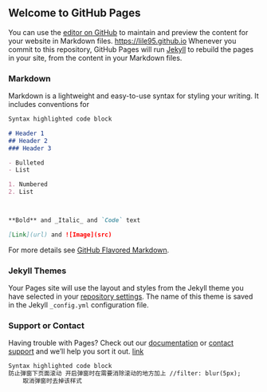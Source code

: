## Welcome to GitHub Pages

You can use the [editor on GitHub](https://github.com/lile95/lile95.github.io/edit/master/README.md) to maintain and preview the content for your website in Markdown files.
https://lile95.github.io
Whenever you commit to this repository, GitHub Pages will run [Jekyll](https://jekyllrb.com/) to rebuild the pages in your site, from the content in your Markdown files.

### Markdown

Markdown is a lightweight and easy-to-use syntax for styling your writing. It includes conventions for

```markdown
Syntax highlighted code block

# Header 1
## Header 2
### Header 3

- Bulleted
- List

1. Numbered
2. List



**Bold** and _Italic_ and `Code` text

[Link](url) and ![Image](src)
```

For more details see [GitHub Flavored Markdown](https://guides.github.com/features/mastering-markdown/).

### Jekyll Themes

Your Pages site will use the layout and styles from the Jekyll theme you have selected in your [repository settings](https://github.com/lile95/lile95.github.io/settings). The name of this theme is saved in the Jekyll `_config.yml` configuration file.

### Support or Contact

Having trouble with Pages? Check out our [documentation](https://help.github.com/categories/github-pages-basics/) or [contact support](https://github.com/contact) and we’ll help you sort it out.
[link](/trans.html)


```markdown
Syntax highlighted code block
防止弹窗下页面滚动 开启弹窗时在需要消除滚动的地方加上 //filter: blur(5px);
    取消弹窗时去掉该样式
